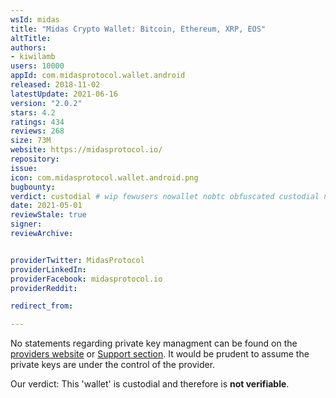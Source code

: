 ```yaml
---
wsId: midas
title: "Midas Crypto Wallet: Bitcoin, Ethereum, XRP, EOS"
altTitle: 
authors:
- kiwilamb
users: 10000
appId: com.midasprotocol.wallet.android
released: 2018-11-02
latestUpdate: 2021-06-16
version: "2.0.2"
stars: 4.2
ratings: 434
reviews: 268
size: 73M
website: https://midasprotocol.io/
repository: 
issue: 
icon: com.midasprotocol.wallet.android.png
bugbounty: 
verdict: custodial # wip fewusers nowallet nobtc obfuscated custodial nosource nonverifiable reproducible bounty defunct
date: 2021-05-01
reviewStale: true
signer: 
reviewArchive:


providerTwitter: MidasProtocol
providerLinkedIn: 
providerFacebook: midasprotocol.io
providerReddit: 

redirect_from:

---
```



No statements regarding private key managment can be found on the [providers website](https://midasprotocol.io/) or [Support section](https://support.midasprotocol.io/hc/en-us).
It would be prudent to assume the private keys are under the control of the provider.


Our verdict: This 'wallet' is custodial and therefore is **not verifiable**.
